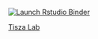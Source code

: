 

  [![Launch Rstudio Binder](http://mybinder.org/badge_logo.svg)](https://mybinder.org/v2/gh/tiszalab/Binder1/master?urlpath=rstudio)


[Tisza Lab](https://img.shields.io/badge/Tisza_Lab-black?color=%23abedf6&link=https%3A%2F%2Favatars.githubusercontent.com%2Fu%2F180460755%3Fs%3D200%26v%3D4)